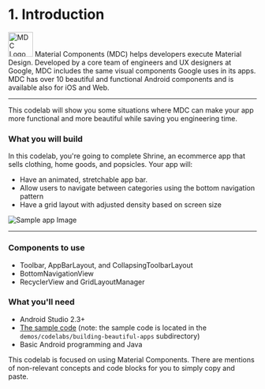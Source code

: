 # 1. Introduction

<img src="https://codelabs.developers.google.com/codelabs/mdc-android/img/8c0dd3b666dcdb8.png" alt="MDC Logo" width="50">  Material Components (MDC) helps developers execute Material Design. Developed by a core team of engineers and UX designers at Google, MDC includes the same visual components Google uses in its apps. MDC has over 10 beautiful and functional Android components and is available also for iOS and Web.

***

This codelab will show you some situations where MDC can make your app more functional and more beautiful while saving you engineering time.

### What you will build

In this codelab, you're going to complete Shrine, an ecommerce app that sells clothing, home goods, and popsicles. Your app will:


- Have an animated, stretchable app bar.
- Allow users to navigate between categories using the bottom navigation pattern
- Have a grid layout with adjusted density based on screen size

![Sample app Image](https://codelabs.developers.google.com/codelabs/mdc-android/img/ba9916c0d6d5e9dd.png)

***

### Components to use
- Toolbar, AppBarLayout, and CollapsingToolbarLayout
- BottomNavigationView
- RecyclerView and GridLayoutManager

### What you'll need
- Android Studio 2.3+
- [The sample code](https://github.com/material-components/material-components-android/archive/master.zip) (note: the sample code is located in the `demos/codelabs/building-beautiful-apps` subdirectory)
- Basic Android programming and Java


This codelab is focused on using Material Components. There are mentions of non-relevant concepts and code blocks for you to simply copy and paste.
